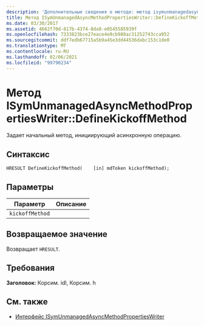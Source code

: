 ```yaml
---
description: 'Дополнительные сведения о методе: метод isymunmanagedasyncmethodpropertieswriter::D Ефинекиккоффмесод'
title: Метод ISymUnmanagedAsyncMethodPropertiesWriter::DefineKickoffMethod
ms.date: 03/30/2017
ms.assetid: 4662f70d-817b-4374-8da8-e0545585939f
ms.openlocfilehash: 7333823bce27eace4e9cb988ac31252743cca952
ms.sourcegitcommit: ddf7edb67715a5b9a45e3dd44536dabc153c1de0
ms.translationtype: MT
ms.contentlocale: ru-RU
ms.lasthandoff: 02/06/2021
ms.locfileid: "99790234"
---
```

# <a name="isymunmanagedasyncmethodpropertieswriterdefinekickoffmethod-method"></a>Метод ISymUnmanagedAsyncMethodPropertiesWriter::DefineKickoffMethod

Задает начальный метод, инициирующий асинхронную операцию.  
  
## <a name="syntax"></a>Синтаксис  
  
```idl  
HRESULT DefineKickoffMethod(    [in] mdToken kickoffMethod);  
```  
  
## <a name="parameters"></a>Параметры  
  
|Параметр|Описание|  
|---------------|-----------------|  
|`kickoffMethod`||  
  
## <a name="return-value"></a>Возвращаемое значение  

 Возвращает `HRESULT`.  
  
## <a name="requirements"></a>Требования  

 **Заголовок:** Корсим. idl, Корсим. h  
  
## <a name="see-also"></a>См. также

- [Интерфейс ISymUnmanagedAsyncMethodPropertiesWriter](isymunmanagedasyncmethodpropertieswriter-interface.md)
